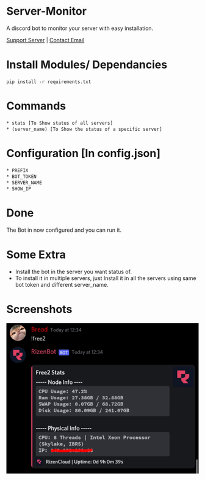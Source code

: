 # Server-Monitor
A discord bot to monitor your server with easy installation.

[Support Server](https://discord.gg/TFyj6jBDRD) | [Contact Email](mailto:contact@breadkitten.xyz?subject=Contact%20Bread)

# Install Modules/ Dependancies
```
pip install -r requirements.txt
```






# Commands

```
* stats [To Show status of all servers]
* (server_name) [To Show the status of a specific server]
```

# Configuration [In config.json]

```
* PREFIX
* BOT_TOKEN
* SERVER_NAME
* SHOW_IP
```

# Done

The Bot in now configured and you can run it.

# Some Extra
* Install the bot in the server you want status of.
* To install it in multiple servers, just Install it in all the servers using same bot token and different server_name.

# Screenshots 

 ![Screenshot1](https://github.com/BreadCatto/Server-Monitor/raw/main/screenshot1.jpg)
